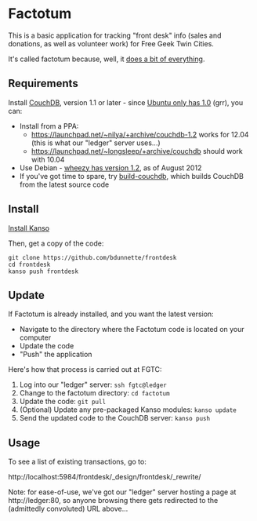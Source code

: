 # Factotum

This is a basic application for tracking "front desk" info (sales and donations, as well as volunteer work) for Free Geek Twin Cities.

It's called factotum because, well, it [does a bit of everything](http://en.wiktionary.org/wiki/factotum).

## Requirements
Install [CouchDB](http://couchdb.apache.org), version 1.1 or later - since [Ubuntu only has 1.0](http://packages.ubuntu.com/search?keywords=couchdb) (grr), you can:

* Install from a PPA:
  * https://launchpad.net/~nilya/+archive/couchdb-1.2 works for 12.04 (this is what our "ledger" server uses...)
  * https://launchpad.net/~longsleep/+archive/couchdb should work with 10.04
* Use Debian - [wheezy has version 1.2](http://packages.debian.org/wheezy/couchdb), as of August 2012
* If you've got time to spare, try [build-couchdb](http://github.com/iriscouch/build-couchdb), which builds CouchDB from the latest source code


## Install 

[Install Kanso](http://kan.so/install)

Then, get a copy of the code:
```
git clone https://github.com/bdunnette/frontdesk
cd frontdesk
kanso push frontdesk
```

## Update

If Factotum is already installed, and you want the latest version:
+ Navigate to the directory where the Factotum code is located on your computer
+ Update the code
+ "Push" the application

Here's how that process is carried out at FGTC:
1. Log into our "ledger" server: `ssh fgtc@ledger`
2. Change to the factotum directory: `cd factotum`
3. Update the code: `git pull`
4. (Optional) Update any pre-packaged Kanso modules: `kanso update`
5. Send the updated code to the CouchDB server: `kanso push`

## Usage

To see a list of existing transactions, go to:

http://localhost:5984/frontdesk/_design/frontdesk/_rewrite/

Note: for ease-of-use, we've got our "ledger" server hosting a page at http://ledger:80, so anyone browsing there gets redirected to the (admittedly convoluted) URL above...
